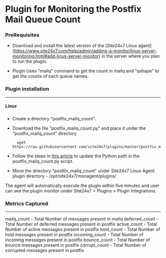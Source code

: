 Plugin for Monitoring the Postfix Mail Queue Count
==================================================

### PreRequisites

- Download and install the latest version of the [Site24x7 Linux agent] (https://www.site24x7.com/help/admin/adding-a-monitor/linux-server-monitoring.html#add-linux-server-monitor) in the server where you plan to run the plugin. 

- Plugin Uses "mailq" command to get the count in mailq and "qshape" to get the counts of each queue names.

### Plugin installation
---
##### Linux 

- Create a directory "postfix_mailq_count".

- Download the file "postfix_mailq_count.py" and place it under the "postfix_mailq_count" directory

		wget https://raw.githubusercontent.com/site24x7/plugins/master/postfix_mailq_count/postfix_mailq_count.py

- Follow the steps in [this article](https://support.site24x7.com/portal/en/kb/articles/updating-python-path-in-a-plugin-script-for-linux-servers) to update the Python path in the postfix_mailq_count.py script.
		
- Move the directory "postfix_mailq_count" under Site24x7 Linux Agent plugin directory - /opt/site24x7/monagent/plugins/
	
The agent will automatically execute the plugin within five minutes and user can see the plugin monitor under Site24x7 > Plugins > Plugin Integrations.


### Metrics Captured
---
  
  mailq_count       - Total Number of messages present in mailq
	deferred_count    - Total Number of deferred messages present in postfix
	active_count      - Total Number of active messages present in postfix
	hold_count        - Total Number of hold messages present in postfix
	incoming_count    - Total Number of incoming messages present in postfix
	bounce_count      - Total Number of bounce messages present in postfix
	corrupt_count     - Total Number of corrupted messages present in postfix
